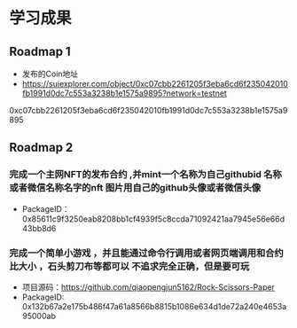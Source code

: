 # 学习成果

## Roadmap 1

- 发布的Coin地址
- <https://suiexplorer.com/object/0xc07cbb2261205f3eba6cd6f235042010fb1991d0dc7c553a3238b1e1575a9895?network=testnet>

0xc07cbb2261205f3eba6cd6f235042010fb1991d0dc7c553a3238b1e1575a9895

## Roadmap 2

### 完成一个主网NFT的发布合约 ,并mint一个名称为自己githubid 名称或者微信名称名字的nft  图片用自己的github头像或者微信头像

- PackageID：0x85611c9f3250eab8208bb1cf4939f5c8ccda71092421aa7945e56e66d43bb8d6

### 完成一个简单小游戏 ，并且能通过命令行调用或者网页端调用和合约比大小 ，石头剪刀布等都可以 不追求完全正确，但是要可玩

- 项目源码：<https://github.com/qiaopengjun5162/Rock-Scissors-Paper>
- PackageID: 0x132b67a2e175b486f47a61a8566b8815b1086e634d1de72a240e4653a95000ab
